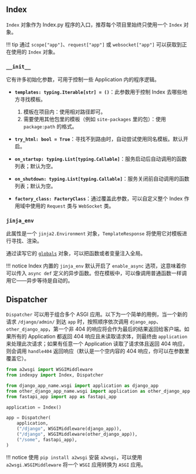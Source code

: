 ## Index

`Index` 对象作为 Index.py 程序的入口，推荐每个项目里始终只使用一个 `Index` 对象。

!!! tip
    通过 `scope["app"]`、`request["app"]` 或 `websocket["app"]` 可以获取到正在使用的 `Index` 对象。

### `__init__`

它有许多初始化参数，可用于控制一些 Application 内的程序逻辑。

- **`templates: typing.Iterable[str] = ()`**：此参数用于控制 Index 去哪些地方寻找模板。

    1. 模板在项目内：使用相对路径即可。
    2. 需要使用其他包里的模板（例如 `site-packages` 里的包）：使用 `package:path` 的格式。

- **`try_html: bool = True`**：寻找不到路由时，自动尝试使用同名模板。默认开启。

- **`on_startup: typing.List[typing.Callable]`**：服务启动后自动调用的函数列表；默认为空。

- **`on_shutdown: typing.List[typing.Callable]`**：服务关闭前自动调用的函数列表；默认为空。

- **`factory_class: FactoryClass`**：通过覆盖此参数，可以自定义整个 Index 作用域中使用的 `Request` 类与 `WebSocket` 类。

### `jinja_env`

此属性是一个 `jinja2.Environment` 对象，`TemplateResponse` 将使用它对模板进行寻找、渲染。

通过读写它的 [`globals`](https://jinja.palletsprojects.com/en/2.11.x/api/#jinja2.Environment.globals) 对象，可以把函数或者变量注入全局。

!!! notice
    Index 内置的 `jinja_env` 默认开启了 `enable_async` 选项，这意味着你可以传入 `async def` 定义的异步函数。但在模板中，可以像调用普通函数一样调用它——异步等待是自动的。

## Dispatcher

`Dispatcher` 可以用于组合多个 ASGI 应用。以下为一个简单的用例，当一个新的请求 `/django/admin/` 到达 `app` 时，按照顺序依次调用 `django_app`、`other_django_app`，第一个非 404 的响应将会作为最后的结果返回给客户端。如果所有的 Application 都返回 404 响应且未读取请求体，则最终由 `application` 来处理此次请求；如果有任意一个 Application 读取了请求体且返回 404 响应，则会调用 `handle404` 返回响应（默认是一个空内容的 404 响应，你可以在参数里覆盖它）。

```python
from a2wsgi import WSGIMiddleware
from indexpy import Index, Dispatcher

from django_app_name.wsgi import application as django_app
from other_django_app_name.wsgi import application as other_django_app
from fastapi_app import app as fastapi_app

application = Index()

app = Dispatcher(
    application,
    ("/django", WSGIMiddleware(django_app)),
    ("/django", WSGIMiddleware(other_django_app)),
    ("/some", fastapi_app),
)
```

!!! notice
    使用 `pip install a2wsgi` 安装 `a2wsgi`，可以使用 `a2wsgi.WSGIMiddleware` 将一个 `WSGI` 应用转换为 `ASGI` 应用。

